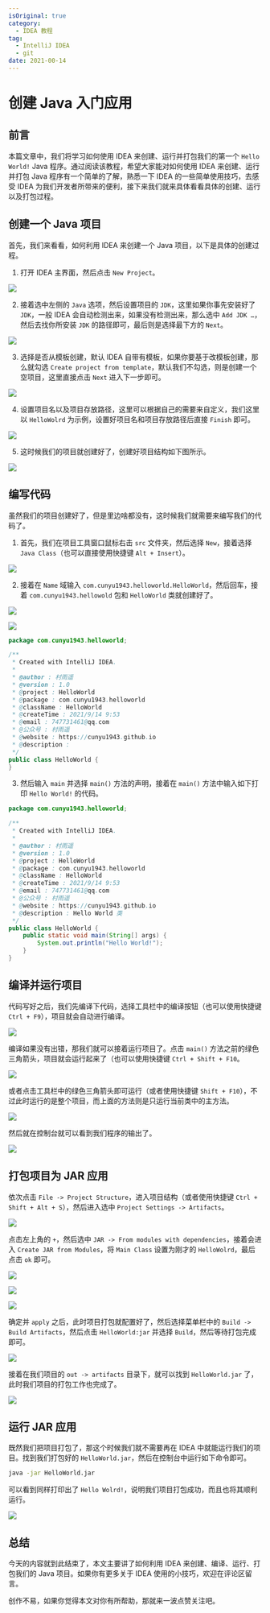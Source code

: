 ```yaml
---
isOriginal: true
category:
  - IDEA 教程
tag:
  - IntelliJ IDEA
  - git
date: 2021-00-14
---
```


# 创建 Java 入门应用

## 前言

本篇文章中，我们将学习如何使用 IDEA 来创建、运行并打包我们的第一个 `Hello World!` Java 程序。通过阅读该教程，希望大家能对如何使用 IDEA 来创建、运行并打包 Java 程序有一个简单的了解，熟悉一下 IDEA 的一些简单使用技巧，去感受 IDEA 为我们开发者所带来的便利，接下来我们就来具体看看具体的创建、运行以及打包过程。

## 创建一个 Java 项目

首先，我们来看看，如何利用 IDEA 来创建一个 Java 项目，以下是具体的创建过程。

1.   打开 IDEA 主界面，然后点击 `New Project`。

![](assets/20210914-java-app/f71546df34e73baa93cae1d1b10c830b.png)

2.   接着选中左侧的 `Java` 选项，然后设置项目的 `JDK`，这里如果你事先安装好了 `JDK`，一般 IDEA 会自动检测出来，如果没有检测出来，那么选中 `Add JDK …`，然后去找你所安装 `JDK` 的路径即可，最后则是选择最下方的 `Next`。 

![](assets/20210914-java-app/68ec843db0696ba14e7b7d9837e53ad9.png)

3.   选择是否从模板创建，默认 IDEA 自带有模板，如果你要基于改模板创建，那么就勾选 `Create project from template`，默认我们不勾选，则是创建一个空项目，这里直接点击 `Next` 进入下一步即可。

![](assets/20210914-java-app/179f79e1e8445c1e7b6a7de2723c4845.png)

4.   设置项目名以及项目存放路径，这里可以根据自己的需要来自定义，我们这里以 `HelloWolrd` 为示例，设置好项目名和项目存放路径后直接 `Finish` 即可。

![](assets/20210914-java-app/af56e65bf33369897c860d19b6a6537d.png)

5.   这时候我们的项目就创建好了，创建好项目结构如下图所示。

![](assets/20210914-java-app/430123c951a1061b2a8f3669876da1ee.png)

## 编写代码

虽然我们的项目创建好了，但是里边啥都没有，这时候我们就需要来编写我们的代码了。

1.   首先，我们在项目工具窗口鼠标右击 `src` 文件夹，然后选择 `New`，接着选择 `Java Class`（也可以直接使用快捷键 `Alt + Insert`）。

![](assets/20210914-java-app/61d1aa5347ab34d5923180d5036f6926.png)

2.   接着在 `Name` 域输入 `com.cunyu1943.helloworld.HelloWorld`，然后回车，接着 `com.cunyu1943.hellowold` 包和 `HelloWorld` 类就创建好了。

![](assets/20210914-java-app/2233a0ba9b7a2261170803a4ef89d26f.png)

![](assets/20210914-java-app/cffaa858bea34df06f88230506d01620.png)

```java
package com.cunyu1943.helloworld;

/**
 * Created with IntelliJ IDEA.
 *
 * @author : 村雨遥
 * @version : 1.0
 * @project : HelloWorld
 * @package : com.cunyu1943.helloworld
 * @className : HelloWorld
 * @createTime : 2021/9/14 9:53
 * @email : 747731461@qq.com
 * @公众号 : 村雨遥
 * @website : https://cunyu1943.github.io
 * @description :
 */
public class HelloWorld {
} 
```

3.   然后输入 `main` 并选择 `main()` 方法的声明，接着在 `main()` 方法中输入如下打印 `Hello World!` 的代码。

```java
package com.cunyu1943.helloworld;

/**
 * Created with IntelliJ IDEA.
 *
 * @author : 村雨遥
 * @version : 1.0
 * @project : HelloWorld
 * @package : com.cunyu1943.helloworld
 * @className : HelloWorld
 * @createTime : 2021/9/14 9:53
 * @email : 747731461@qq.com
 * @公众号 : 村雨遥
 * @website : https://cunyu1943.github.io
 * @description : Hello World 类
 */
public class HelloWorld {
    public static void main(String[] args) {
        System.out.println("Hello World!");
    }
}
```

##  编译并运行项目

代码写好之后，我们先编译下代码，选择工具栏中的编译按钮（也可以使用快捷键  `Ctrl + F9`），项目就会自动进行编译。

![](assets/20210914-java-app/ec8b180d1673a5e889961e2d972f3210.png)

编译如果没有出错，那我们就可以接着运行项目了。点击 `main()` 方法之前的绿色三角箭头，项目就会运行起来了（也可以使用快捷键 `Ctrl + Shift + F10`。

![](assets/20210914-java-app/2d0d0aa5adee9fd5f756e3bdb0cd705b.png)

或者点击工具栏中的绿色三角箭头即可运行（或者使用快捷键 `Shift + F10`），不过此时运行的是整个项目，而上面的方法则是只运行当前类中的主方法。

![](assets/20210914-java-app/bf17a258aaa8fae4ec8a55e3f39e1255.png)

然后就在控制台就可以看到我们程序的输出了。

![](assets/20210914-java-app/c3e6f20cf409e842b1e1c2b219b58464.png)

## 打包项目为 JAR 应用

依次点击 `File -> Project Structure`，进入项目结构（或者使用快捷键 `Ctrl + Shift + Alt + S`），然后进入选中 `Project Settings -> Artifacts`。

![](assets/20210914-java-app/6380310c50b5b853aa3f84861fc06034.png)

点击左上角的 `+`，然后选中 `JAR -> From modules with dependencies`，接着会进入 `Create JAR from Modules`，将 `Main Class` 设置为刚才的 `HelloWolrd`，最后点击 `ok` 即可。

![](assets/20210914-java-app/df8e27534d5ed9b913dc647837e9dab5.png)

![](assets/20210914-java-app/c7510f468bf4e16a42bf4e59e25dffc5.png)

![](assets/20210914-java-app/421747d7cc7be0688f1a71614e13cff3.png)

确定并 `apply` 之后，此时项目打包就配置好了，然后选择菜单栏中的 `Build -> Build Artifacts`，然后点击 `HelloWorld:jar` 并选择 `Build`，然后等待打包完成即可。

![](assets/20210914-java-app/7b0c9354865783a461df50ee8a0344dd.png)

接着在我们项目的  `out -> artifacts` 目录下，就可以找到 `HelloWorld.jar` 了，此时我们项目的打包工作也完成了。

![](assets/20210914-java-app/d76ef859fa7e96b20f35ce9d8071692c.png)

## 运行 JAR 应用

既然我们把项目打包了，那这个时候我们就不需要再在 IDEA 中就能运行我们的项目。找到我们打包好的 `HelloWorld.jar`，然后在控制台中运行如下命令即可。

```bash
java -jar HelloWorld.jar
```

可以看到同样打印出了 `Hello Wolrd!`，说明我们项目打包成功，而且也将其顺利运行。

![](assets/20210914-java-app/12edb796ce2da0302b24f5802288e655.png)

## 总结

今天的内容就到此结束了，本文主要讲了如何利用 IDEA 来创建、编译、运行、打包我们的 Java 项目。如果你有更多关于 IDEA 使用的小技巧，欢迎在评论区留言。

创作不易，如果你觉得本文对你有所帮助，那就来一波点赞关注吧。
